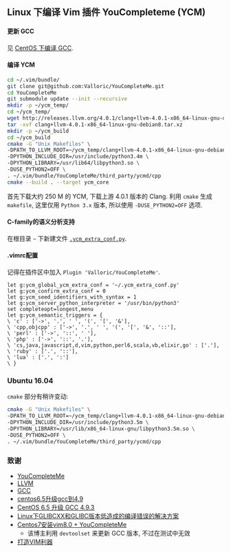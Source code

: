 ## Linux 下编译 Vim 插件 YouCompleteme (YCM)

#### 更新 GCC

见 [CentOS 下编译 GCC](compile-gcc-on-centos.md).

#### 编译 YCM

```bash
cd ~/.vim/bundle/
git clone git@github.com:Valloric/YouCompleteMe.git
cd YouCompleteMe
git submodule update --init --recursive
mkdir -p ~/ycm_temp/
cd ~/ycm_temp/
wget http://releases.llvm.org/4.0.1/clang+llvm-4.0.1-x86_64-linux-gnu-debian8.tar.xz
tar -xvf clang+llvm-4.0.1-x86_64-linux-gnu-debian8.tar.xz
mkdir -p ~/ycm_build
cd ~/ycm_build
cmake -G "Unix Makefiles" \
-DPATH_TO_LLVM_ROOT=~/ycm_temp/clang+llvm-4.0.1-x86_64-linux-gnu-debian8 \
-DPYTHON_INCLUDE_DIR=/usr/include/python3.4m \
-DPYTHON_LIBRARY=/usr/lib64/libpython3.so \
-DUSE_PYTHON2=OFF \
. ~/.vim/bundle/YouCompleteMe/third_party/ycmd/cpp
cmake --build . --target ycm_core
```

首先下载大约 250 M 的 YCM, 下载上游 4.0.1 版本的 Clang.
利用 `cmake` 生成 `makefile`, 这里仅用 `Python 3.x` 版本, 所以使用
`-DUSE_PYTHON2=OFF` 选项.

#### C-family的语义分析支持

在根目录 `~` 下新建文件 [`.ycm_extra_conf.py`](src/.ycm_extra_conf.py).

#### .vimrc配置

记得在插件区中加入 `Plugin 'Valloric/YouCompleteMe'`.

```vim
let g:ycm_global_ycm_extra_conf = '~/.ycm_extra_conf.py'
let g:ycm_confirm_extra_conf = 0
let g:ycm_seed_identifiers_with_syntax = 1
let g:ycm_server_python_interpreter = '/usr/bin/python3'
set completeopt=longest,menu
let g:ycm_semantic_triggers = {
\ 'c' : ['->', '.', ' ', '(', '[', '&'],
\ 'cpp,objcpp' : ['->', '.', ' ', '(', '[', '&', '::'],
\ 'perl' : ['->', '::', ' '],
\ 'php' : ['->', '::', '.'],
\ 'cs,java,javascript,d,vim,python,perl6,scala,vb,elixir,go' : ['.'],
\ 'ruby' : ['.', '::'],
\ 'lua' : ['.', ':']
\ }
```

### Ubuntu 16.04

`cmake` 部分有稍许变动:

```bash
cmake -G "Unix Makefiles" \
-DPATH_TO_LLVM_ROOT=~/ycm_temp/clang+llvm-4.0.1-x86_64-linux-gnu-debian8 \
-DPYTHON_INCLUDE_DIR=/usr/include/python3.5m \
-DPYTHON_LIBRARY=/usr/lib/x86_64-linux-gnu/libpython3.5m.so \
-DUSE_PYTHON2=OFF \
. ~/.vim/bundle/YouCompleteMe/third_party/ycmd/cpp
```

### 致谢

- [YouCompleteMe](https://github.com/Valloric/YouCompleteMe)
- [LLVM](https://clang.llvm.org/)
- [GCC](https://gcc.gnu.org/)
- [centos6.5升级gcc到4.9](http://blog.techbeta.me/2015/10/linux-centos6-5-upgrade-gcc/)
- [CentOS 6.5 升级 GCC 4.9.3](http://www.cnblogs.com/wanghaiyang1930/p/5608531.html)
- [Linux下GLIBCXX和GLIBC版本低造成的编译错误的解决方案](http://blog.csdn.net/officercat/article/details/39519265)
- [Centos7安装vim8.0 + YouCompleteMe](http://blog.csdn.net/nzyalj/article/details/75331822)
  - 该博主利用 `devtoolset` 来更新 GCC 版本, 不过在测试中无效
- [打造VIM利器](http://www.jianshu.com/p/e9cb158f7048)
